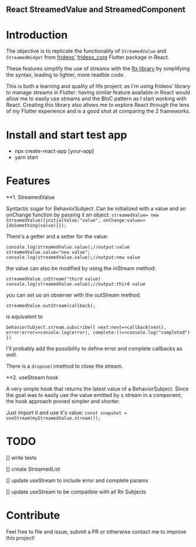 ## React StreamedValue and StreamedComponent

# Introduction

The objective is to replicate the functionality of `StreamedValue` and `StreamedWidget` from [frideos'](https://github.com/frideosapps) [frideos_core](https://pub.dev/packages/frideos_core) Flutter package in React.

These features simplify the use of streams with the [Rx library](https://github.com/ReactiveX/rxjs) by simplifying the syntax, leading to lighter, more readble code.

This is both a learning and quality of life project: as I'm using frideos' library to manage streams in Flutter: having similar feature available in React would allow me to easily use streams and the BloC pattern as I start working with React. Creating this library also allows me to explore React through the lens of my Flutter experience and is a good shot at comparing the 2 frameworks.

# Install and start test app

- npx create-react-app [your-app]
- yarn start

# Features

\*\*1. StreamedValue

Syntactic sugar for BehaviorSubject.
Can be initialized with a value and an onChange function by passing it an object:
`streamedValue= new StreamedValue({initialValue:"value", onChange:value=>{doSomething(value)}});`

There's a getter and a setter for the value:

`console.log(streamedValue.value);//output:value streamedValue.value="new value"; console.log(streamedValue.value);//output:new value`

the value can also be modified by using the inStream method:

`streamedValue.inStream("third value) console.log(streamedValue.value);//output:third value`

you can set uo an observer with the outStream method:

`streamedValue.outStream(callback);`

is equivalent to

`behaviorSubject.stream.subscribe({ next:next=>callback(next), error:error=>console.log(error), complete:()=>console.log("completed") })`

I'll probably add the possibility to define error and complete callbacks as well.

There is a `dispose()`method to close the stream.

\*\*2. useStream hook

A very simple hook that returns the latest value of a BehaviorSubject.
Since the goal was to easily use the value emitted by s stream in a component, the hook approach proved simpler and shorter.

Just import it and use it's value: `const snapshot = useStream(myStreamedValue.stream());`

# TODO

[] write tests

[] create StreamedList

[] update useStream to include error and complete params

[] update useStream to be compatible with all Rx Subjects

# Contribute

Feel free to file and issue, submit a PR or otherwise contact me to improve this project!
